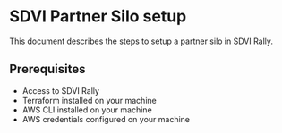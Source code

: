 # SDVI Partner Silo setup
This document describes the steps to setup a partner silo in SDVI Rally.

## Prerequisites
- Access to SDVI Rally
- Terraform installed on your machine
- AWS CLI installed on your machine
- AWS credentials configured on your machine